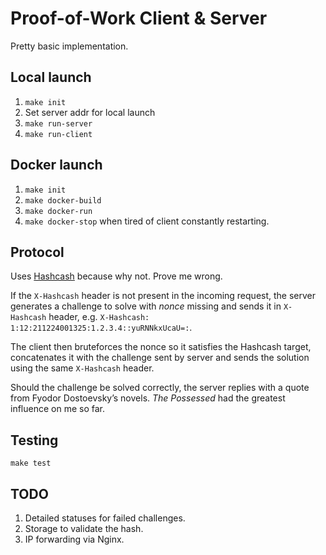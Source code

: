 # Proof-of-Work Client & Server

Pretty basic implementation.

## Local launch

1. `make init`
1. Set server addr for local launch
1. `make run-server`
1. `make run-client`

## Docker launch

1. `make init`
1. `make docker-build`
1. `make docker-run`
1. `make docker-stop` when tired of client constantly restarting.

## Protocol

Uses [Hashcash](https://en.wikipedia.org/wiki/Hashcash) because why not. Prove me wrong.

If the `X-Hashcash` header is not present in the incoming request, the server generates a challenge to solve with _nonce_ missing and sends it in `X-Hashcash` header, e.g. `X-Hashcash: 1:12:211224001325:1.2.3.4::yuRNNkxUcaU=:`.

The client then bruteforces the nonce so it satisfies the Hashcash target, concatenates it with the challenge sent by server and sends the solution using the same `X-Hashcash` header.

Should the challenge be solved correctly, the server replies with a quote from Fyodor Dostoevsky’s novels. _The Possessed_ had the greatest influence on me so far.

## Testing

`make test`

## TODO

1. Detailed statuses for failed challenges.
1. Storage to validate the hash.
1. IP forwarding via Nginx.
